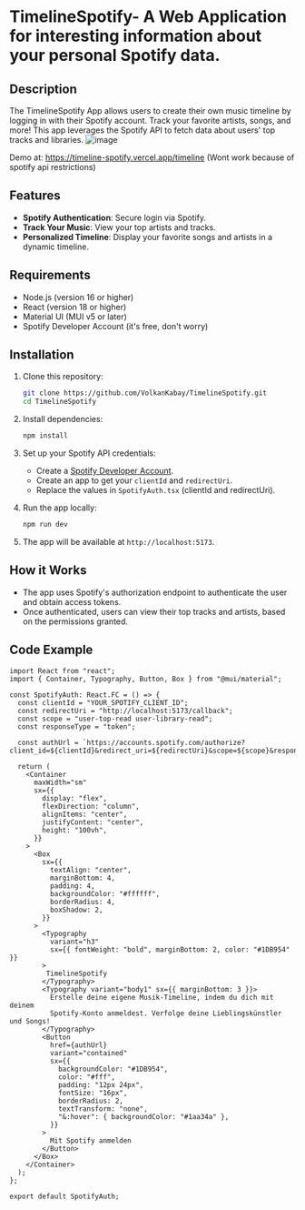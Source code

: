 # TimelineSpotify- A Web Application for interesting information about your personal Spotify data.

## Description
The TimelineSpotify App allows users to create their own music timeline by logging in with their Spotify account. Track your favorite artists, songs, and more! This app leverages the Spotify API to fetch data about users' top tracks and libraries.
![image](https://github.com/user-attachments/assets/90606a93-9920-480e-93d6-42dc2931113c)


Demo at: https://timeline-spotify.vercel.app/timeline (Wont work because of spotify api restrictions)

## Features

- **Spotify Authentication**: Secure login via Spotify.
- **Track Your Music**: View your top artists and tracks.
- **Personalized Timeline**: Display your favorite songs and artists in a dynamic timeline.

## Requirements

- Node.js (version 16 or higher)
- React (version 18 or higher)
- Material UI (MUI v5 or later)
- Spotify Developer Account (it's free, don't worry)

## Installation

1. Clone this repository:

   ```bash
   git clone https://github.com/VolkanKabay/TimelineSpotify.git
   cd TimelineSpotify
   ```

2. Install dependencies:

   ```bash
   npm install
   ```

3. Set up your Spotify API credentials:

   - Create a [Spotify Developer Account](https://developer.spotify.com/).
   - Create an app to get your `clientId` and `redirectUri`.
   - Replace the values in `SpotifyAuth.tsx` (clientId and redirectUri).

4. Run the app locally:

   ```bash
   npm run dev
   ```

5. The app will be available at `http://localhost:5173`.

## How it Works

- The app uses Spotify's authorization endpoint to authenticate the user and obtain access tokens.
- Once authenticated, users can view their top tracks and artists, based on the permissions granted.

## Code Example

```tsx
import React from "react";
import { Container, Typography, Button, Box } from "@mui/material";

const SpotifyAuth: React.FC = () => {
  const clientId = "YOUR_SPOTIFY_CLIENT_ID";
  const redirectUri = "http://localhost:5173/callback";
  const scope = "user-top-read user-library-read";
  const responseType = "token";

  const authUrl = `https://accounts.spotify.com/authorize?client_id=${clientId}&redirect_uri=${redirectUri}&scope=${scope}&response_type=${responseType}`;

  return (
    <Container
      maxWidth="sm"
      sx={{
        display: "flex",
        flexDirection: "column",
        alignItems: "center",
        justifyContent: "center",
        height: "100vh",
      }}
    >
      <Box
        sx={{
          textAlign: "center",
          marginBottom: 4,
          padding: 4,
          backgroundColor: "#ffffff",
          borderRadius: 4,
          boxShadow: 2,
        }}
      >
        <Typography
          variant="h3"
          sx={{ fontWeight: "bold", marginBottom: 2, color: "#1DB954" }}
        >
         TimelineSpotify
        </Typography>
        <Typography variant="body1" sx={{ marginBottom: 3 }}>
          Erstelle deine eigene Musik-Timeline, indem du dich mit deinem
          Spotify-Konto anmeldest. Verfolge deine Lieblingskünstler und Songs!
        </Typography>
        <Button
          href={authUrl}
          variant="contained"
          sx={{
            backgroundColor: "#1DB954",
            color: "#fff",
            padding: "12px 24px",
            fontSize: "16px",
            borderRadius: 2,
            textTransform: "none",
            "&:hover": { backgroundColor: "#1aa34a" },
          }}
        >
          Mit Spotify anmelden
        </Button>
      </Box>
    </Container>
  );
};

export default SpotifyAuth;
```
